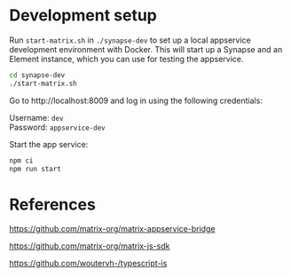 # Development setup

Run `start-matrix.sh` in `./synapse-dev` to set up a local appservice 
development environment with Docker. This will start up a Synapse and an Element
instance, which you can use for testing the appservice.

```bash
cd synapse-dev
./start-matrix.sh
```

Go to http://localhost:8009 and log in using the following credentials:

Username: `dev`  
Password: `appservice-dev`

Start the app service:
```bash
npm ci
npm run start
```

# References

https://github.com/matrix-org/matrix-appservice-bridge

https://github.com/matrix-org/matrix-js-sdk

https://github.com/woutervh-/typescript-is
